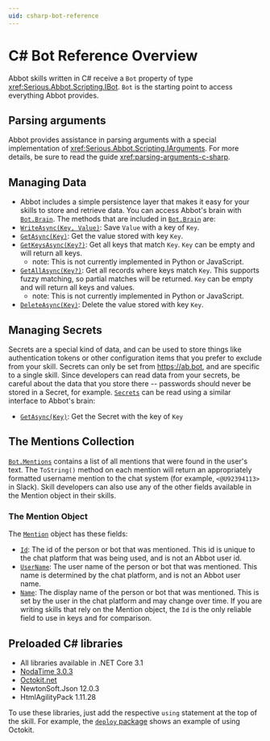 ```yaml
---
uid: csharp-bot-reference
---
```


# C# Bot Reference Overview

Abbot skills written in C# receive a `Bot` property of type <xref:Serious.Abbot.Scripting.IBot>. `Bot` is the starting point to access everything Abbot provides.

## Parsing arguments

Abbot provides assistance in parsing arguments with a special implementation of <xref:Serious.Abbot.Scripting.IArguments>. For more details, be sure to read the guide <xref:parsing-arguments-c-sharp>.

## Managing Data

* Abbot includes a simple persistence layer that makes it easy for your skills to store and retrieve data. You can access Abbot's brain with [`Bot.Brain`](xref:Serious.Abbot.Scripting.IBot.Brain). The methods that are included in [`Bot.Brain`](xref:Serious.Abbot.Scripting.IBrain) are:
* [`WriteAsync(Key, Value)`](xref:Serious.Abbot.Scripting.IBrain.WriteAsync(System.String,System.Object)): Save `Value` with a key of `Key`.
* [`GetAsync(Key)`](xref:Serious.Abbot.Scripting.IBrain.GetAsync(System.String)): Get the value stored with key `Key`.
* [`GetKeysAsync(Key?)`](xref:Serious.Abbot.Scripting.IBrain.GetKeysAsync(System.String)): Get all keys that match `Key`. `Key` can be empty and will return all keys.
  * note: This is not currently implemented in Python or JavaScript.
* [`GetAllAsync(Key?)`](xref:Serious.Abbot.Scripting.IBrain.GetAllAsync(System.String)): Get all records where keys match `Key`. This supports fuzzy matching, so partial matches will be returned. `Key` can be empty and will return all keys and values.
  * note: This is not currently implemented in Python or JavaScript.
* [`DeleteAsync(Key)`](xref:Serious.Abbot.Scripting.IBrain.DeleteAsync(System.String)): Delete the value stored with key `Key`.

## Managing Secrets

Secrets are a special kind of data, and can be used to store things like authentication tokens or other configuration items that you prefer to exclude from your skill. Secrets can only be set from https://ab.bot, and are specific to a single skill. Since developers can read data from your secrets, be careful about the data that you store there -- passwords should never be stored in a Secret, for example. [`Secrets`](xref:Serious.Abbot.Scripting.ISecrets) can be read using a similar interface to Abbot's brain:

* [`GetAsync(Key)`](xref:Serious.Abbot.Scripting.ISecrets.GetAsync(System.String)): Get the Secret with the key of `Key`

## The Mentions Collection

[`Bot.Mentions`](xref:Serious.Abbot.Scripting.IBot.Mentions) contains a list of all mentions that were found in the user's text. The `ToString()` method on each mention will return an appropriately formatted username mention to the chat system (for example, `<@U92394113>` in Slack). Skill developers can also use any of the other fields available in the Mention object in their skills.

### The Mention Object

The [`Mention`](xref:Serious.Abbot.Scripting.IChatUser) object has these fields:

* [`Id`](xref:Serious.Abbot.Scripting.IPlatformUser.Id): The id of the person or bot that was mentioned. This id is unique to the chat platform that was being used, and is not an Abbot user id.
* [`UserName`](xref:Serious.Abbot.Scripting.IPlatformUser.UserName): The user name of the person or bot that was mentioned. This name is determined by the chat platform, and is not an Abbot user name.
* [`Name`](xref:Serious.Abbot.Scripting.IPlatformUser.Name): The display name of the person or bot that was mentioned. This is set by the user in the chat platform and may change over time.
If you are writing skills that rely on the Mention object, the `Id` is the only reliable field to use in keys and for comparison.

## Preloaded C# libraries

* All libraries available in .NET Core 3.1
* [NodaTime 3.0.3](https://nodatime.org/)
* [Octokit.net](https://github.com/octokit/octokit.net)
* NewtonSoft.Json 12.0.3
* HtmlAgilityPack 1.11.28

To use these libraries, just add the respective `using` statement at the top of the skill. For example, the [`deploy` package](https://ab.bot/packages/aseriousbiz/deploy) shows an example of using Octokit.
